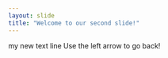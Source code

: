 ```yaml
---
layout: slide
title: "Welcome to our second slide!"
---
```

my new text line
Use the left arrow to go back!
